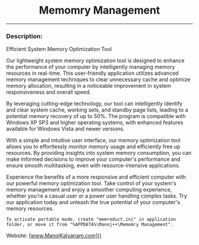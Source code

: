 <h1 align="center">Memomry Management</h1>

<p align="center">

</p>

-------

<p align="center">

</p>

### Description:
Efficient System Memory Optimization Tool

Our lightweight system memory optimization tool is designed to enhance the performance of your computer by intelligently managing memory resources in real-time. This user-friendly application utilizes advanced memory management techniques to clear unnecessary cache and optimize memory allocation, resulting in a noticeable improvement in system responsiveness and overall speed.

By leveraging cutting-edge technology, our tool can intelligently identify and clear system cache, working sets, and standby page lists, leading to a potential memory recovery of up to 50%. The program is compatible with Windows XP SP3 and higher operating systems, with enhanced features available for Windows Vista and newer versions.

With a simple and intuitive user interface, our memory optimization tool allows you to effortlessly monitor memory usage and efficiently free up resources. By providing insights into system memory consumption, you can make informed decisions to improve your computer's performance and ensure smooth multitasking, even with resource-intensive applications.

Experience the benefits of a more responsive and efficient computer with our powerful memory optimization tool. Take control of your system's memory management and enjoy a smoother computing experience, whether you're a casual user or a power user handling complex tasks. Try our application today and unleash the true potential of your computer's memory resources.

```
To activate portable mode, create "memreduct.ini" in application folder, or move it from "%APPDATA%\Manoj++\Memomry Management".
```

Website: [www.ManojKalyanam.com]()<br />
